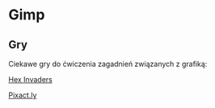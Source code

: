 # Gimp

## Gry

Ciekawe gry do ćwiczenia zagadnień związanych z grafiką:

[Hex Invaders](http://www.hexinvaders.com/)

[Pixact.ly](https://pixact.ly/)